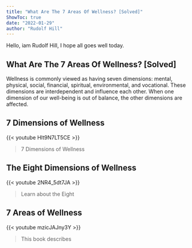 ```yaml
---
title: "What Are The 7 Areas Of Wellness? [Solved]"
ShowToc: true 
date: "2022-01-29"
author: "Rudolf Hill" 
---
```


Hello, iam Rudolf Hill, I hope all goes well today.
## What Are The 7 Areas Of Wellness? [Solved]
Wellness is commonly viewed as having seven dimensions: mental, physical, social, financial, spiritual, environmental, and vocational. These dimensions are interdependent and influence each other. When one dimension of our well-being is out of balance, the other dimensions are affected.

## 7 Dimensions of Wellness
{{< youtube Hlt9N7LT5CE >}}
>7 Dimensions of Wellness

## The Eight Dimensions of Wellness
{{< youtube 2NR4_5dt7JA >}}
>Learn about the Eight 

## 7 Areas of Wellness
{{< youtube mzicJAJny3Y >}}
>This book describes 

